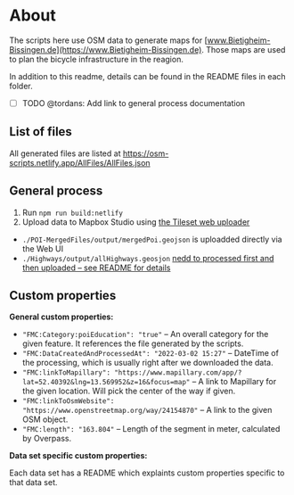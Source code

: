 # About

The scripts here use OSM data to generate maps for [www.Bietigheim-Bissingen.de](https://www.Bietigheim-Bissingen.de). Those maps are used to plan the bicycle infrastructure in the reagion.

In addition to this readme, details can be found in the README files in each folder.

- [ ] TODO @tordans: Add link to general process documentation

## List of files

All generated files are listed at https://osm-scripts.netlify.app/AllFiles/AllFiles.json

## General process

1. Run `npm run build:netlify`
2. Upload data to Mapbox Studio using [the Tileset web uploader](https://studio.mapbox.com/tilesets/)

- `./POI-MergedFiles/output/mergedPoi.geojson` is uploadded directly via the Web UI
- `./Highways/output/allHighways.geosjon` [nedd to processed first and then uploaded – see README for details](./Highways/)

## Custom properties

**General custom properties:**

- `"FMC:Category:poiEducation": "true"` – An overall category for the given feature. It references the file generated by the scripts.
- `"FMC:DataCreatedAndProcessedAt": "2022-03-02 15:27"` – DateTime of the processing, which is usually right after we downloaded the data.
- `"FMC:linkToMapillary": "https://www.mapillary.com/app/?lat=52.40392&lng=13.569952&z=16&focus=map"` – A link to Mapillary for the given location. Will pick the center of the way if given.
- `"FMC:linkToOsmWebsite": "https://www.openstreetmap.org/way/24154870"` – A link to the given OSM object.
- `"FMC:length": "163.804"` – Length of the segment in meter, calculated by Overpass.

**Data set specific custom properties:**

Each data set has a README which explaints custom properties specific to that data set.
